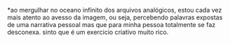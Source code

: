 *ao mergulhar no oceano infinito dos arquivos analógicos, estou cada vez mais atento ao avesso da imagem, ou seja, percebendo palavras expostas de uma narrativa pessoal mas que para minha pessoa totalmente se faz desconexa. sinto que é um exercicio criativo muito rico. 
